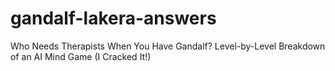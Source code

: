 # gandalf-lakera-answers
Who Needs Therapists When You Have Gandalf? Level-by-Level Breakdown of an AI Mind Game (I Cracked It!)
